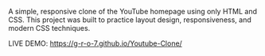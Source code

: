 A simple, responsive clone of the YouTube homepage using only HTML and CSS. This project was built to practice layout design, responsiveness, and modern CSS techniques.

LIVE DEMO: https://g-r-o-7.github.io/Youtube-Clone/
